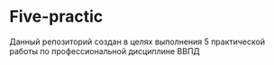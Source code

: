 # Five-practic
Данный репозиторий создан в целях выполнения 5 практической работы по профессиональной дисциплине ВВПД
